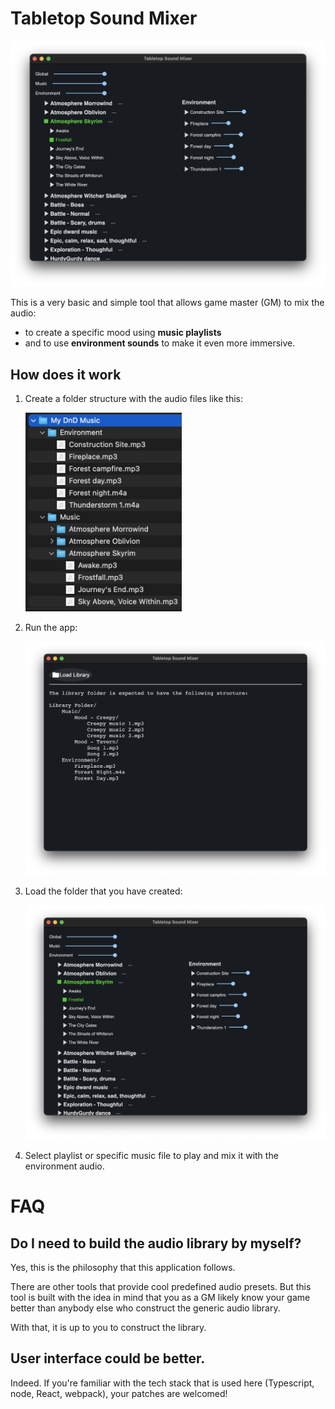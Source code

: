 # Tabletop Sound Mixer

<img src="./assets/images/screen-app.png" width=600>

This is a very basic and simple tool that allows game master (GM) to mix the audio:

- to create a specific mood using **music playlists**
- and to use **environment sounds** to make it even more immersive.

## How does it work

1. Create a folder structure with the audio files like this:

    <img src="./assets/images/screen-folder.png" width=250>

2. Run the app:

    <img src="./assets/images/screen-app0.png" width=700>

3. Load the folder that you have created:

    <img src="./assets/images/screen-app.png" width=700>

4. Select playlist or specific music file to play and mix it with the environment audio.

# FAQ

## Do I need to build the audio library by myself?

Yes, this is the philosophy that this application follows.

There are other tools that provide cool predefined audio presets. But this tool is built with the idea in mind that you as a GM likely know your game better than anybody else who construct the generic audio library.

With that, it is up to you to construct the library.

## User interface could be better.

Indeed. If you're familiar with the tech stack that is used here (Typescript, node, React, webpack), your patches are welcomed!
